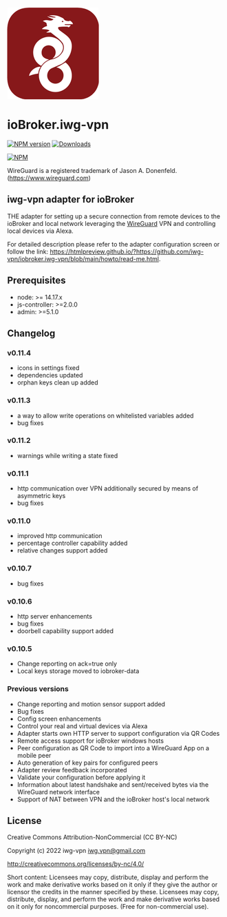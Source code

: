 ![Logo](admin/iwg-vpn.png)
# ioBroker.iwg-vpn

[![NPM version](http://img.shields.io/npm/v/iobroker.iwg-vpn.svg)](https://www.npmjs.com/package/iobroker.iwg-vpn)
[![Downloads](https://img.shields.io/npm/dm/iobroker.iwg-vpn.svg)](https://www.npmjs.com/package/iobroker.iwg-vpn)

[![NPM](https://nodei.co/npm/iobroker.iwg-vpn.png?downloads=true)](https://nodei.co/npm/iobroker.iwg-vpn/)

WireGuard is a registered trademark of Jason A. Donenfeld. (https://www.wireguard.com)

## iwg-vpn adapter for ioBroker

THE adapter for setting up a secure connection from remote devices to the ioBroker and local network leveraging the [WireGuard](https://www.wireguard.com) VPN and controlling local devices via Alexa.

For detailed description please refer to the adapter configuration screen or follow the
link: https://htmlpreview.github.io/?https://github.com/iwg-vpn/iobroker.iwg-vpn/blob/main/howto/read-me.html.

## Prerequisites
* node: >= 14.17.x
* js-controller: >=2.0.0
* admin: >=5.1.0


## Changelog

### v0.11.4
* icons in settings fixed
* dependencies updated
* orphan keys clean up added

### v0.11.3
* a way to allow write operations on whitelisted variables added
* bug fixes

### v0.11.2
* warnings while writing a state fixed

### v0.11.1
* http communication over VPN additionally secured by means of asymmetric keys
* bug fixes

### v0.11.0
* improved http communication
* percentage controller capability added
* relative changes support added

### v0.10.7
* bug fixes

### v0.10.6
* http server enhancements
* bug fixes
* doorbell capability support added

### v0.10.5
* Change reporting on ack=true only
* Local keys storage moved to iobroker-data

### Previous versions
* Change reporting and motion sensor support added
* Bug fixes
* Config screen enhancements
* Control your real and virtual devices via Alexa
* Adapter starts own HTTP server to support configuration via QR Codes
* Remote access support for ioBroker windows hosts
* Peer configuration as QR Code to import into a WireGuard App on a mobile peer
* Auto generation of key pairs for configured peers
* Adapter review feedback incorporated
* Validate your configuration before applying it
* Information about latest handshake and sent/received bytes via the WireGuard network interface
* Support of NAT between VPN and the ioBroker host's local network

## License
Creative Commons Attribution-NonCommercial (CC BY-NC)

Copyright (c) 2022 iwg-vpn <iwg.vpn@gmail.com>

http://creativecommons.org/licenses/by-nc/4.0/

Short content:
Licensees may copy, distribute, display and perform the work and make derivative works based on it only if they give the author or licensor the credits in the manner specified by these.
Licensees may copy, distribute, display, and perform the work and make derivative works based on it only for noncommercial purposes.
(Free for non-commercial use).